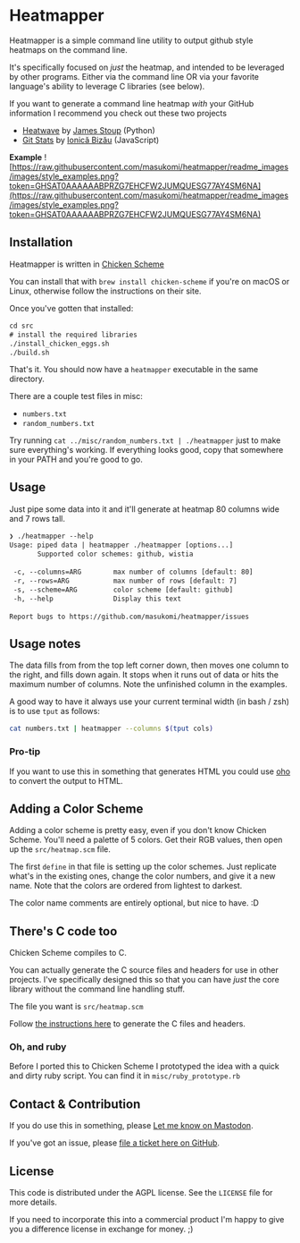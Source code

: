 # Heatmapper

Heatmapper is a simple command line utility to output github style
heatmaps on the command line.

It's specifically focused on *just* the heatmap, and intended to be leveraged by other programs. Either via the command line OR via your favorite language's ability to leverage C libraries (see below).

If you want to generate a command line heatmap *with* your GitHub information I recommend you
check out these two projects

-   [Heatwave](https://github.com/james-stoup/heatwave) by [James
    Stoup](https://github.com/james-stoup) (Python)
-   [Git Stats](https://github.com/IonicaBizau/git-stats) by [Ionică
    Bizău](https://github.com/IonicaBizau) (JavaScript)

**Example**
![https://raw.githubusercontent.com/masukomi/heatmapper/readme_images/images/style_examples.png?token=GHSAT0AAAAAABPRZG7EHCFW2JUMQUESG77AY4SM6NA](https://raw.githubusercontent.com/masukomi/heatmapper/readme_images/images/style_examples.png?token=GHSAT0AAAAAABPRZG7EHCFW2JUMQUESG77AY4SM6NA)

## Installation

Heatmapper is written in [Chicken Scheme](https://wiki.call-cc.org)

You can install that with `brew install chicken-scheme` if
you're on macOS or Linux, otherwise follow the instructions on their
site.

Once you've gotten that installed:

    cd src
    # install the required libraries
    ./install_chicken_eggs.sh
    ./build.sh

That's it. You should now have a `heatmapper` executable in
the same directory. 

There are a couple test files in misc:
- `numbers.txt`
- `random_numbers.txt`

Try running `cat ../misc/random_numbers.txt | ./heatmapper` just to make sure everything's working.
If everything looks good, copy that somewhere in your PATH and you're good to go.


## Usage

Just pipe some data into it and it\'ll generate at heatmap 80 columns
wide and 7 rows tall.

``` bogus
❯ ./heatmapper --help
Usage: piped data | heatmapper ./heatmapper [options...]
       Supported color schemes: github, wistia

 -c, --columns=ARG        max number of columns [default: 80]
 -r, --rows=ARG           max number of rows [default: 7]
 -s, --scheme=ARG         color scheme [default: github]
 -h, --help               Display this text

Report bugs to https://github.com/masukomi/heatmapper/issues
```


## Usage notes

The data fills from from the top left corner down, then moves one column
to the right, and fills down again. It stops when it runs out of data or
hits the maximum number of columns. Note the unfinished column in the
examples.

A good way to have it always use your current terminal width (in bash / zsh) is to use `tput` as follows:

``` bash
cat numbers.txt | heatmapper --columns $(tput cols)
```

### Pro-tip

If you want to use this in something that generates HTML you could use [oho](https://github.com/masukomi/oho) to convert the output to HTML. 

## Adding a Color Scheme

Adding a color scheme is pretty easy, even if you don't know Chicken
Scheme. You'll need a palette of 5 colors. Get their RGB values, then
open up the `src/heatmap.scm` file.

The first `define` in that file is setting up the color
schemes. Just replicate what's in the existing ones, change the color
numbers, and give it a new name. Note that the colors are ordered from
lightest to darkest.

The color name comments are entirely optional, but nice to have. :D

## There's C code too

Chicken Scheme compiles to C.

You can actually generate the C source files and headers for use in
other projects. I've specifically designed this so that you can have
*just* the core library without the command line handling stuff.

The file you want is `src/heatmap.scm`

Follow [the instructions
here](https://wiki.call-cc.org/man/5/Deployment#distributing-compiled-c-files)
to generate the C files and headers.

### Oh, and ruby
Before I ported this to Chicken Scheme I prototyped the idea with a quick and dirty ruby script. You can find it in `misc/ruby_prototype.rb`

## Contact & Contribution

If you do use this in something, please [Let me know on
Mastodon](https://connectified.com/@masukomi).

If you've got an issue, please [file a ticket here on
GitHub](https://github.com/masukomi/heatmapper/issues).

## License
This code is distributed under the AGPL license. See the `LICENSE` file for more details.

If you need to incorporate this into a commercial product I'm happy to give you a difference license in exchange for money. ;) 
